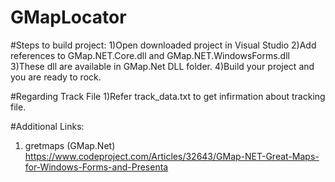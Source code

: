 # GMapLocator

#Steps to build project:
1)Open downloaded project in Visual Studio
2)Add references to GMap.NET.Core.dll and GMap.NET.WindowsForms.dll
3)These dll are available in GMap.Net DLL folder.
4)Build your project and you are ready to rock.

#Regarding Track File
1)Refer track_data.txt to get infirmation about tracking file.

#Additional Links:
1) gretmaps (GMap.Net) https://www.codeproject.com/Articles/32643/GMap-NET-Great-Maps-for-Windows-Forms-and-Presenta
